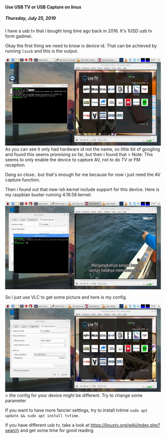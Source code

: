 #### Use USB TV or USB Capture on linux
##### *Thursday, July 25, 2019*
I have a usb tv that i bought long time ago back in 2016. It's 1USD usb tv form gadmei.

Okay the first thing we need to know is device id. That can be achieved by running `lsusb` 
and this is the output.
<div class="row">
    <div class="col-sm-3"></div>
    <div class="col-sm-6">
        <div class="img-thumbnail">
            <img class="img-fluid" loading="lazy" src="./posts/2019-07-25-use-usb-tv-or-usb-capture-on-linux/1.jpg" alt="img">
        </div>
    </div>
    <div class="col-sm-3"></div>
</div>
As you can see it only had hardware id not the name, so little bit of googling and found this 
<https://www.linuxtv.org/wiki/index.php/Gadmei_USB_TVBox_UTV382_(id_0x1f71:0x3301)> 
seems promising so far, but then i found that 
> Note: This seems to only enable the device to capture AV, not to do TV or FM reception.

Dang so close.. but that's enough for me because for now i just need the AV capture function. 

Then i found out that new-ish kernel include support for this device. Here is my raspbian 
buster running 4.19.58 kernel.
<div class="row">
    <div class="col-sm-3"></div>
    <div class="col-sm-6">
        <div class="img-thumbnail">
            <img class="img-fluid" loading="lazy" src="./posts/2019-07-25-use-usb-tv-or-usb-capture-on-linux/2.jpg" alt="img">
        </div>
    </div>
    <div class="col-sm-3"></div>
</div>

So i just use VLC to get some picture and here is my config.
<div class="row">
    <div class="col-sm-3"></div>
    <div class="col-sm-6">
        <div class="img-thumbnail">
            <img class="img-fluid" loading="lazy" src="./posts/2019-07-25-use-usb-tv-or-usb-capture-on-linux/3.jpg" alt="img">
        </div>
    </div>
    <div class="col-sm-3"></div>
</div>
> the config for your device might be different. Try to change some parameter

If you want to have more fancier settings, try to install tvtime `sudo apt update && sudo apt install tvtime`.

If you have different usb tv, take a look at <https://linuxtv.org/wiki/index.php?search> and 
get some time for good reading